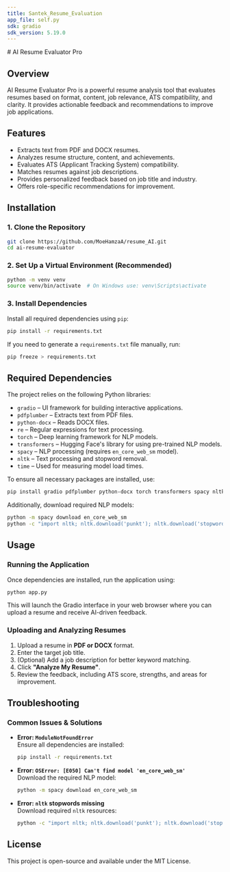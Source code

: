 ```yaml
---
title: Santek_Resume_Evaluation
app_file: self.py
sdk: gradio
sdk_version: 5.19.0
---
```

﻿# AI Resume Evaluator Pro

## Overview
AI Resume Evaluator Pro is a powerful resume analysis tool that evaluates resumes based on format, content, job relevance, ATS compatibility, and clarity. It provides actionable feedback and recommendations to improve job applications.

## Features
- Extracts text from PDF and DOCX resumes.
- Analyzes resume structure, content, and achievements.
- Evaluates ATS (Applicant Tracking System) compatibility.
- Matches resumes against job descriptions.
- Provides personalized feedback based on job title and industry.
- Offers role-specific recommendations for improvement.

## Installation

### **1. Clone the Repository**
```bash
git clone https://github.com/MoeHamzaA/resume_AI.git
cd ai-resume-evaluator
```

### **2. Set Up a Virtual Environment (Recommended)**
```bash
python -m venv venv
source venv/bin/activate  # On Windows use: venv\Scripts\activate
```

### **3. Install Dependencies**
Install all required dependencies using `pip`:
```bash
pip install -r requirements.txt
```

If you need to generate a `requirements.txt` file manually, run:
```bash
pip freeze > requirements.txt
```

## Required Dependencies

The project relies on the following Python libraries:
- `gradio` – UI framework for building interactive applications.
- `pdfplumber` – Extracts text from PDF files.
- `python-docx` – Reads DOCX files.
- `re` – Regular expressions for text processing.
- `torch` – Deep learning framework for NLP models.
- `transformers` – Hugging Face's library for using pre-trained NLP models.
- `spacy` – NLP processing (requires `en_core_web_sm` model).
- `nltk` – Text processing and stopword removal.
- `time` – Used for measuring model load times.

To ensure all necessary packages are installed, use:
```bash
pip install gradio pdfplumber python-docx torch transformers spacy nltk
```

Additionally, download required NLP models:
```bash
python -m spacy download en_core_web_sm
python -c "import nltk; nltk.download('punkt'); nltk.download('stopwords')"
```

## Usage

### **Running the Application**
Once dependencies are installed, run the application using:
```bash
python app.py
```
This will launch the Gradio interface in your web browser where you can upload a resume and receive AI-driven feedback.

### **Uploading and Analyzing Resumes**
1. Upload a resume in **PDF or DOCX** format.
2. Enter the target job title.
3. (Optional) Add a job description for better keyword matching.
4. Click **"Analyze My Resume"**.
5. Review the feedback, including ATS score, strengths, and areas for improvement.

## Troubleshooting

### **Common Issues & Solutions**
- **Error: `ModuleNotFoundError`**  
  Ensure all dependencies are installed:
  ```bash
  pip install -r requirements.txt
  ```

- **Error: `OSError: [E050] Can't find model 'en_core_web_sm'`**  
  Download the required NLP model:
  ```bash
  python -m spacy download en_core_web_sm
  ```

- **Error: `nltk` stopwords missing**  
  Download required `nltk` resources:
  ```bash
  python -c "import nltk; nltk.download('punkt'); nltk.download('stopwords')"
  ```

## License
This project is open-source and available under the MIT License.
